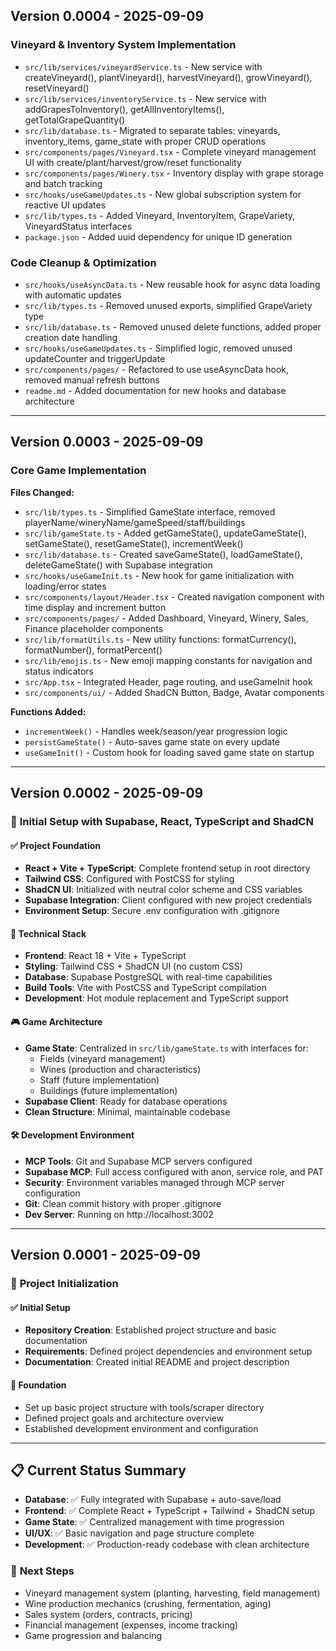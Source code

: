 ## Version 0.0004 - 2025-09-09 

### **Vineyard & Inventory System Implementation**
- `src/lib/services/vineyardService.ts` - New service with createVineyard(), plantVineyard(), harvestVineyard(), growVineyard(), resetVineyard()
- `src/lib/services/inventoryService.ts` - New service with addGrapesToInventory(), getAllInventoryItems(), getTotalGrapeQuantity()
- `src/lib/database.ts` - Migrated to separate tables: vineyards, inventory_items, game_state with proper CRUD operations
- `src/components/pages/Vineyard.tsx` - Complete vineyard management UI with create/plant/harvest/grow/reset functionality
- `src/components/pages/Winery.tsx` - Inventory display with grape storage and batch tracking
- `src/hooks/useGameUpdates.ts` - New global subscription system for reactive UI updates
- `src/lib/types.ts` - Added Vineyard, InventoryItem, GrapeVariety, VineyardStatus interfaces
- `package.json` - Added uuid dependency for unique ID generation

### **Code Cleanup & Optimization**
- `src/hooks/useAsyncData.ts` - New reusable hook for async data loading with automatic updates
- `src/lib/types.ts` - Removed unused exports, simplified GrapeVariety type
- `src/lib/database.ts` - Removed unused delete functions, added proper creation date handling
- `src/hooks/useGameUpdates.ts` - Simplified logic, removed unused updateCounter and triggerUpdate
- `src/components/pages/` - Refactored to use useAsyncData hook, removed manual refresh buttons
- `readme.md` - Added documentation for new hooks and database architecture

---

## Version 0.0003 - 2025-09-09 

### **Core Game Implementation**

**Files Changed:**
- `src/lib/types.ts` - Simplified GameState interface, removed playerName/wineryName/gameSpeed/staff/buildings
- `src/lib/gameState.ts` - Added getGameState(), updateGameState(), setGameState(), resetGameState(), incrementWeek()
- `src/lib/database.ts` - Created saveGameState(), loadGameState(), deleteGameState() with Supabase integration
- `src/hooks/useGameInit.ts` - New hook for game initialization with loading/error states
- `src/components/layout/Header.tsx` - Created navigation component with time display and increment button
- `src/components/pages/` - Added Dashboard, Vineyard, Winery, Sales, Finance placeholder components
- `src/lib/formatUtils.ts` - New utility functions: formatCurrency(), formatNumber(), formatPercent()
- `src/lib/emojis.ts` - New emoji mapping constants for navigation and status indicators
- `src/App.tsx` - Integrated Header, page routing, and useGameInit hook
- `src/components/ui/` - Added ShadCN Button, Badge, Avatar components

**Functions Added:**
- `incrementWeek()` - Handles week/season/year progression logic
- `persistGameState()` - Auto-saves game state on every update
- `useGameInit()` - Custom hook for loading saved game state on startup

---

## Version 0.0002 - 2025-09-09 

### 🚀 **Initial Setup with Supabase, React, TypeScript and ShadCN**

#### ✅ **Project Foundation**
- **React + Vite + TypeScript**: Complete frontend setup in root directory
- **Tailwind CSS**: Configured with PostCSS for styling
- **ShadCN UI**: Initialized with neutral color scheme and CSS variables
- **Supabase Integration**: Client configured with new project credentials
- **Environment Setup**: Secure .env configuration with .gitignore

#### 🔧 **Technical Stack**
- **Frontend**: React 18 + Vite + TypeScript
- **Styling**: Tailwind CSS + ShadCN UI (no custom CSS)
- **Database**: Supabase PostgreSQL with real-time capabilities
- **Build Tools**: Vite with PostCSS and TypeScript compilation
- **Development**: Hot module replacement and TypeScript support

#### 🎮 **Game Architecture**
- **Game State**: Centralized in `src/lib/gameState.ts` with interfaces for:
  - Fields (vineyard management)
  - Wines (production and characteristics)
  - Staff (future implementation)
  - Buildings (future implementation)
- **Supabase Client**: Ready for database operations
- **Clean Structure**: Minimal, maintainable codebase

#### 🛠️ **Development Environment**
- **MCP Tools**: Git and Supabase MCP servers configured
- **Supabase MCP**: Full access configured with anon, service role, and PAT
- **Security**: Environment variables managed through MCP server configuration
- **Git**: Clean commit history with proper .gitignore
- **Dev Server**: Running on http://localhost:3002

---

## Version 0.0001 - 2025-09-09 

### 🌱 **Project Initialization**

#### ✅ **Initial Setup**
- **Repository Creation**: Established project structure and basic documentation
- **Requirements**: Defined project dependencies and environment setup
- **Documentation**: Created initial README and project description

#### 🔧 **Foundation**
- Set up basic project structure with tools/scraper directory
- Defined project goals and architecture overview
- Established development environment and configuration

---

## 📋 **Current Status Summary**

- **Database**: ✅ Fully integrated with Supabase + auto-save/load
- **Frontend**: ✅ Complete React + TypeScript + Tailwind + ShadCN setup
- **Game State**: ✅ Centralized management with time progression
- **UI/UX**: ✅ Basic navigation and page structure complete
- **Development**: ✅ Production-ready codebase with clean architecture

### 🔮 **Next Steps**
- Vineyard management system (planting, harvesting, field management)
- Wine production mechanics (crushing, fermentation, aging)
- Sales system (orders, contracts, pricing)
- Financial management (expenses, income tracking)
- Game progression and balancing